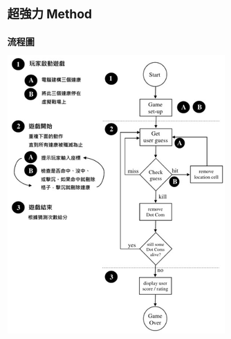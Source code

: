 # 超強力 Method

## 流程圖    

![alt flowchart](https://github.com/HedgehogKUCC/Book/blob/master/Head%20First%20Java/picture/flowchart.jpg)

